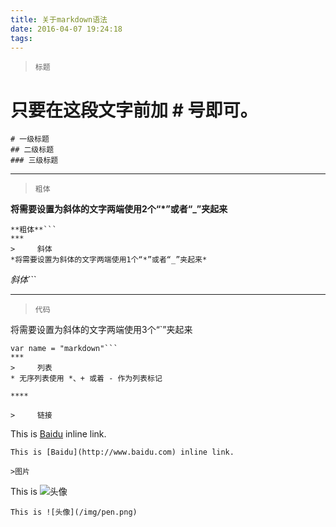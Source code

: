 ```yaml
---
title: 关于markdown语法
date: 2016-04-07 19:24:18
tags:
---
```


>     标题
# 只要在这段文字前加 # 号即可。

```
# 一级标题
## 二级标题
### 三级标题
```
<!-- more -->
***
>     粗体
  **将需要设置为斜体的文字两端使用2个“*”或者“_”夹起来**

```
**粗体**```
***
>     斜体
*将需要设置为斜体的文字两端使用1个“*”或者“_”夹起来*

```
*斜体*```
***
>     代码
将需要设置为斜体的文字两端使用3个“`”夹起来

```
var name = "markdown"```
***
>     列表
* 无序列表使用 *、+ 或着 - 作为列表标记

****

>     链接

```
This is [Baidu](http://www.baidu.com) inline link.
```
This is [Baidu](http://www.baidu.com) inline link.

>图片

```
This is ![头像](/img/pen.png)
```
This is ![头像](/img/pen.png)